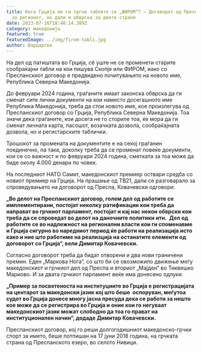 ```yaml
---
title: Кога Грција ќе ги тргне таблите со „ФИРОМ“? – Договорот од Преспа пример
  за регионот, но дали и обврска за двете страни
date: 2023-07-16T18:48:14.389Z
category: македонија
featured: true
featuredImage: ../img/firom-tabli.jpg
author: Вардарски
---
```

<!--StartFragment-->

На дел од патиштата во Грција, сè уште не се променети старите сообраќајни табли на кои пишува Скопје или ФИРОМ, иако со Преспанскиот договор е предвидено почитувањето на новото име, Република Северна Македонија.

До февруари 2024 година, граѓаните имаат законска обврска да ги сменат сите лични документи на кои наместо досегашното име Република Македонија, треба да стои новото име, кое произлегува од Преспанскиот договор со Грција, Република Северна Македонија. Тоа значи дека граѓаните, кои досега не го сториле тоа, ќе мора да ги сменат личната карта, пасошот, возачката дозвола, сообраќајната дозвола, но и регистарските таблички.

Трошокот за промената на документите е на секој граѓанин поединечно, па така, доколку треба да се променат повеќе документи, кои се со важност и по февруари 2024 година, сметката за тоа може да биде околу 4.000 денари по човек.

На последниот НАТО Самит, македонскиот премиер оствари средба со новиот премиер на Грција. На прашање од ТВ21, дали се разговарало за спроведувањето на договорот од Преспа, Ковачевски одговори:

**„Во делот на Преспанскиот договор, голем дел од работите се имплементирани, постојат неколку ратификации кои треба да направат во грчкиот парламент, постојат и кај нас некои обврски кои треба да се спроведат во делот на даночните политики итн.  Дел од работите се во надлежност на регионални власти кои ги споменавме и Грција сигурно во наредниот период ќе работи на реализација исто како и ние што работиме на реализција на останатите елементи од договорот со Грција“, вели Димитар Ковачевски.**

Согласно договорот треба да бидат отворени и два нови граничени премин. Еден „Маркова Нога“, со што би се овозможило движење меѓу македонскиот и грчкиот дел од Преспа и вториот „Мајден“ во Тиквешко Мариово. И за двата грчкиот парламент веќе има донесено одлуки.

**„Пример за посветеноста на институциите во Грција е регистрацијата на центарот за македонски јазик кој што беше  оспоруван, меѓутоа судот во Грција донесе многу јасна пресуда дека се работи за нешто кое може да се регистрира во Грција и оние кои го негуваат македонскиот јазик можат слободно да тоа го прават на институционален начин“, додаде Димитар Ковачевски.**

Преспанскиот договор, кој го реши долгогодишниот македонско-грчки спорт за името, беше потпишан на 17 јуни 2018 година, на грчката страна од Преспанското езеро, во селото Нивици.

<!--EndFragment-->